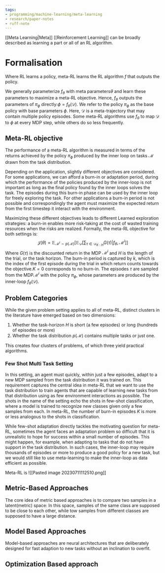 ```yaml
---
tags:
- programming/machine-learning/meta-learning
- research/paper-notes
- ruff-note
---
```

[[Meta Learning|Meta]] [[Reinforcement Learning]] can be broadly described as learning a part or all of an RL algorithm.
# Formalisation
Where RL learns a policy, meta-RL learns the RL algorithm $f$ that outputs the policy. 

We generally parameterize $f_\theta$ with meta parameters$\theta$ and learn these parameters to maximize a meta-RL objective. Hence, $f_\theta$ outputs the parameters of $\pi_\phi$ directly:$\phi=f_\theta(\mathcal D)$. We refer to the policy $\pi_\phi$ as the base policy with base parameters $\phi$. Here, $\mathcal D$ is a meta-trajectory that may contain multiple policy episodes. Some meta-RL algorithms use $f_\theta$ to map $\mathcal D$ to $\phi$ at every MDP step, while others do so less frequently.



## Meta-RL objective
The performance of a meta-RL algorithm is measured in terms of the returns achieved by the policy $\pi_\phi$ produced by the inner loop on tasks $\mathcal M$ drawn from the task distribution.

Depending on the application, slightly different objectives are considered. For some applications, we can afford a burn-in or adaptation period, during which the performance of the policies produced by the inner-loop is not important as long as the final policy found by the inner loops solves the task. The episodes during this burn-in  phase can be used by the inner loop for freely exploring the task. For other applications a burn-in period is not possible and correspondingly the agent must maximize the expected return from the first timestep it interact with the environment.

Maximizing these different objectives leads to different Learned exploration strategies: a burn-in enables more risk-taking at the cost of wasted training resources when the risks are realized. Formally, the meta-RL objective for both settings is:
$$\mathcal J(\theta)=\mathbb E_{\mathcal M^i\sim p(\mathcal M)}\left[\mathbb E_\mathcal D\left[\sum_{\tau\in\mathcal D_{K:H}}G(\tau)\bigg\vert f_\theta,\mathcal M^i\right]\right]$$
Where $G(\tau)$ is the discounted return in the MDP $\mathcal M^i$ and $H$ is the length of the trial, or the task horizon. The burn-in period is captured by $k$, which is the index of the first episode during the trial in which return counts towards the objective.$K=0$ corresponds to no burn-in. The episodes $\tau$  are sampled from the MDP$\mathcal M^i$ with the policy $\pi_\phi$, whose parameters are produced by the inner-loop $f_\theta(\mathcal D)$.

## Problem Categories
While the given problem setting applies to all of meta-RL, distinct clusters in the literature have emerged based on two dimensions:
1. Whether the task-horizon $H$ is short (a few episodes) or long (hundreds of episodes or more)
2. Whether the task distribution $p(\mathcal M)$ contains multiple tasks or just one. 

This creates four clusters of problems, of which three yield practical algorithms.

### Few Shot Multi Task Setting
In this setting, an agent must quickly, within just a few episodes, adapt to a new MDP sampled from the task distribution it was trained on. This requirement captures the central idea in meta-RL that we want to use the task distribution to train agents that are capable of learning new tasks from that distribution using as few environment interactions as possible. The shots in the name of the setting echo the shots in few-shot classification, where a model is trained to recognize new classes given only a few samples from each. In meta-RL, the number of burn-in episodes $K$ is more or less analogous to the shots in classification. 

While few-shot adaptation directly tackles the motivating question for meta-RL, sometimes the agent faces an adaptation problem so difficult that it is unrealistic to hope for success within a small number of episodes. This might happen, for example, when adapting to tasks that do not have support in the task distribution. In such cases, the inner-loop may require thousands of episodes or more to produce a good policy for a new task, but we would still like to use meta-learning to make the inner-loop as data efficient as possible. 

Meta-RL is
![[Pasted image 20230711112510.png]]
## Metric-Based Approaches
The core idea of metric based approaches is to compare two samples in a latent(metric) space: In this space, samples of the same class are supposed to be close to each other, while tow samples from different classes are supposed to have a large distance.

## Model Based Approaches
Model-based approaches are neural architectures that are deliberately designed for fast adaption to new tasks without an inclination to overfit. 

## Optimization Based approach